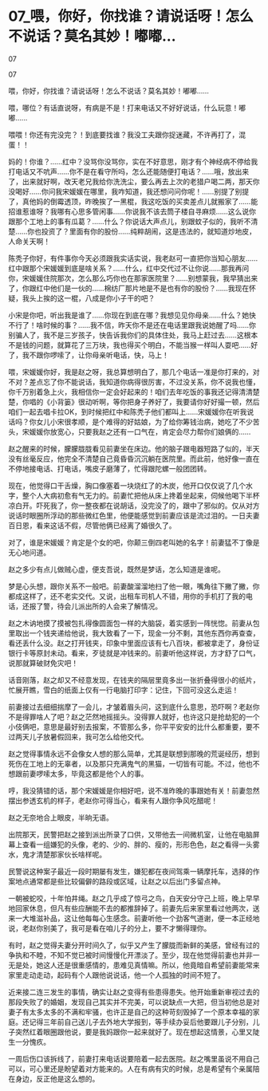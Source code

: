 # 07_喂，你好，你找谁？请说话呀！怎么不说话？莫名其妙！嘟嘟...

07

07

喂，你好，你找谁？请说话呀！怎么不说话？莫名其妙！嘟嘟……

喂，哪位？有话直说呀，有病是不是！打来电话又不好好说话，什么玩意！嘟嘟……

喂喂！你还有完没完？！到底要找谁？我没工夫跟你捉迷藏，不许再打了，混蛋！！

妈的！你谁？……红中？没骂你没骂你，实在不好意思，刚才有个神经病不停给我打电话又不吭声……你不是在看守所吗，怎么还能随便打电话？……哦，放出来了，出来就好啊，改天老兄我给你洗洗尘，要么再去上次的老猎户喝二两，那天你没喝好……你问我宋媛媛在哪里，我咋知道，我还想问问你呢！……别提了别提了，真他妈的倒霉透顶，昨晚挨了一黑棍，我这吃饭的买卖差点儿就搬家了……能招谁惹谁呀？我哪有心思多管闲事……你说我不该去筒子楼自寻麻烦……这么说你跟那个工地上的事有瓜葛？……什么？你说话大声点儿，别跟蚊子似的，我听不清楚……你也投资了？里面有你的股份……纯粹胡闹，这是违法的，就知道炒地皮，人命关天啊！

陈秃子你好，有件事你今天必须跟我实话实说，我老赵可一直把你当知心朋友……红中跟那个宋媛媛到底是啥关系？……什么，红中交代过不让你说……那我再问你，宋媛媛住院那次，怎么那么巧你也在那家医院里？……别想蒙我，我早猜出来了，你跟红中他们是一伙的……棉纺厂那片地是不是也有你的股份？……我现在怀疑，我头上挨的这一棍，八成是你小子干的吧？

小宋是你吧，听出我是谁了……你现在到底在哪？我想见见你母亲……什么？她快不行了！啥时候的事？……我不信，昨天你不是还在电话里跟我说她醒了吗……你别骗人了，我不是三岁孩子，快告诉我你们的具体住处，我马上赶过去……这根本不是钱的问题，就算花了三万块，我也得买个明白，不能当猴一样叫人耍吧……好了，我不跟你啰嗦了，让你母亲听电话，快，马上！

喂，宋媛媛你好，我是赵之呀，我总算想明白了，那几个电话一准是你打来的，对不对？差点忘了你不能说话，我知道你病得很厉害，不过没关系，你不说我也懂，你千万别着急上火，我相信你一定会好起来的！咱们去年吃饭的事我还记得清清楚楚，你唱的《小背篓》很动听啊，等你把身子养好了，我要请你好好撮一顿，然后咱们一起去唱卡拉OK，到时候把红中和陈秃子他们都叫上……宋媛媛你在听我说话吗？你女儿小宋很孝顺，是个难得的好姑娘，为了给你筹钱治病，她吃了不少苦头，宋媛媛你放宽心，只要我赵之还有一口气在，肯定会尽力帮你们娘俩的……

赵之醒来的时候，朦朦胧胧看见前妻坐在床边。他的脑子跟电器短路了似的，半天没有丝毫反应，他完全不清楚自己竟昏昏沉沉躺在医院里。而此前，他好像一直在不停地接电话、打电话，嘴皮子磨薄了，忙得跟陀螺一般团团转。

现在，他觉得口干舌燥，胸口像塞着一块烧红了的木炭，他开口仅仅说了几个水字，整个人大病初愈有气无力的。前妻忙把他从床上搀着坐起来，伺候他喝下半杯凉白开。吓死我了，你一整夜都在说胡话，没完没了的，跟中了邪似的。仅从对方说话时眼圈所浮动的那些微红色里，他便能感觉到前妻应该是流过泪的。一日夫妻百日恩，看来这话不假，尽管他俩已经离了婚很久了。

对了，谁是宋媛媛？肯定是个女的吧，你颠三倒四老叫她的名字！前妻猛不丁像是无心地问道。

赵之多少有点儿做贼心虚，便支吾说，既然是梦话，怎么知道是谁呢。

梦是心头想，跟你关系不一般吧。前妻酸溜溜地扫了他一眼，嘴角往下撇了撇，你都成这样了，还不老实交代。又说，出租车司机人不错，用你的手机打了我的电话，还报了警，待会儿派出所的人会来了解情况。

赵之木讷地摸了摸被包扎得像圆面包一样的大脑袋，着实感到一阵恍惚。前妻从包里取出一个钱夹递给他说，我大致看了一下，现金一分不剩，其他东西你再查查，看还丢什么没。赵之打开钱夹，印象中里面应该有七八百块，都被拿走了，身份证银行卡等原封未动。看来，歹徒就是冲钱来的。前妻听他这样说，方才舒了口气，说那就算破财免灾吧！

话音刚落，赵之却又不经意发现，在钱夹的隔层里竟多出一张折叠得很小的纸片，忙展开瞧，雪白的纸面上仅有一行电脑打印字：记住，下回可没这么走运！

前妻接过去细细揣摩了一会儿，才皱着眉头问，这到底什么意思，恐吓啊？老赵你不是得罪啥人了吧？赵之茫然地摇摇头。没得罪人就好，也许这只是抢劫犯的一个小伎俩吧，意思是最好别去报案，不管那么多，你平平安安的比什么都重要，要不过两天儿子放暑假回来，我可怎么给他交代。

赵之觉得事情永远不会像女人想的那么简单，尤其是联想到那晚的荒诞经历，想到死伤在工地上的无辜者，以及那只充满鬼气的黑猫，一切皆有可能。不过，他也不想跟前妻啰嗦太多，毕竟这都是他个人的事。

哼，我没猜错的话，那个宋媛媛是你相好吧，说不准昨晚的事跟她有关！前妻忽然摆出参透玄机的样子，老赵你可得当心，看来有人跟你争风吃醋呢！

赵之无奈地合上眼皮，半晌无语。

出院那天，民警把赵之接到派出所录了口供，又带他去一间微机室，让他在电脑屏幕上查看一组嫌犯的头像，老的、少的、胖的、瘦的，形形色色，赵之看得一头雾水，鬼才清楚那家伙长啥样呢。

民警说这种案子最近一段时期屡有发生，嫌犯都在夜间驾乘一辆摩托车，选择的作案地点通常都是些比较偏僻的路段或区域，让赵之以后出门多留点神。

一朝被蛇咬，十年怕井绳。赵之几乎成了惊弓之鸟，白天安分守己上班，晚上早早地回家休息，但凡有些应酬能不去的都推辞掉了。前妻先后来家里看过他两次，送来一大堆滋补品，这让他每每心生感念。前妻听他一个劲客气道谢，便一本正经地说，老赵你别美了，我可是看在咱儿子的分上，要不才懒得理你。

有时，赵之觉得夫妻分开时间久了，似乎又产生了朦胧而新鲜的美感，曾经有过的争执和不睦，不知不觉已被时间慢慢化开漂淡了。至少，现在他觉得前妻也并非一无是处，她这人还是很重感情的，患难见真情嘛。所以，他竟暗自希望前妻能常来家里走动走动，起码有个人跟他说说话，他一个人孤独的时间不短了。

近来接二连三发生的事情，确实让赵之变得有些患得患失。他开始重新审视过去的那段失败了的婚姻，发现自己其实并不完美，可以说缺点一大把，但当初他总是对妻子有太多太多的不满和牢骚，也许正是自己的这种苛刻毁掉了一个原本幸福的家庭。还记得三年前自己送儿子去外地大学报到，等手续办妥后他要跟儿子分别，儿子突然红着眼圈跟他说，要是我妈跟你一起来就好了。现在想起这情景，心里又陡生一分愧疚。

一周后伤口该拆线了，前妻打来电话说要陪着一起去医院。赵之嘴里虽说不用自己可以，可心里还是盼望着对方能来的。人在有病有灾的时候，总是希望有个亲属陪在身边，反正他是这么想的。